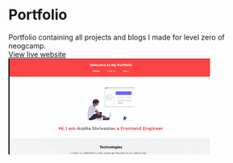 # Portfolio
Portfolio containing all projects and blogs I made for level zero of neogcamp.
<br>
<a href="https://arpitashrivastav.netlify.app/">View live website</a>
<br>
<img src="portfolio.gif" alt="Portfolio"/>

